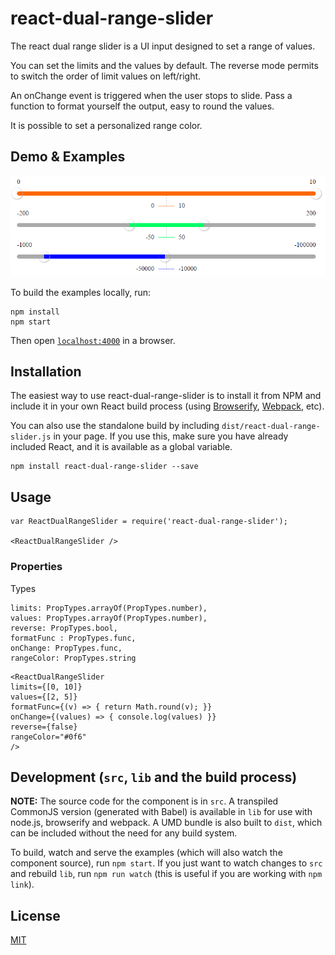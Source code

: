 # react-dual-range-slider

The react dual range slider is a UI input designed to set a range of values.

You can set the limits and the values by default.
The reverse mode permits to switch the order of limit values on left/right.

An onChange event is triggered when the user stops to slide.
Pass a function to format yourself the output, easy to round the values.

It is possible to set a personalized range color.

## Demo & Examples

![alt tag](/demo/demo.png)

To build the examples locally, run:

```
npm install
npm start
```

Then open [`localhost:4000`](http://localhost:4000) in a browser.


## Installation

The easiest way to use react-dual-range-slider is to install it from NPM and include it in your own React build process (using [Browserify](http://browserify.org), [Webpack](http://webpack.github.io/), etc).

You can also use the standalone build by including `dist/react-dual-range-slider.js` in your page. If you use this, make sure you have already included React, and it is available as a global variable.

```
npm install react-dual-range-slider --save
```


## Usage

```
var ReactDualRangeSlider = require('react-dual-range-slider');

<ReactDualRangeSlider />
```

### Properties

Types
```
limits: PropTypes.arrayOf(PropTypes.number),
values: PropTypes.arrayOf(PropTypes.number),
reverse: PropTypes.bool,
formatFunc : PropTypes.func,
onChange: PropTypes.func,
rangeColor: PropTypes.string
```

```
<ReactDualRangeSlider
limits={[0, 10]}
values={[2, 5]}
formatFunc={(v) => { return Math.round(v); }}
onChange={(values) => { console.log(values) }}
reverse={false}
rangeColor="#0f6"
/>
```

## Development (`src`, `lib` and the build process)

**NOTE:** The source code for the component is in `src`. A transpiled CommonJS version (generated with Babel) is available in `lib` for use with node.js, browserify and webpack. A UMD bundle is also built to `dist`, which can be included without the need for any build system.

To build, watch and serve the examples (which will also watch the component source), run `npm start`. If you just want to watch changes to `src` and rebuild `lib`, run `npm run watch` (this is useful if you are working with `npm link`).

## License

[MIT](http://spdx.org/licenses/MIT)
